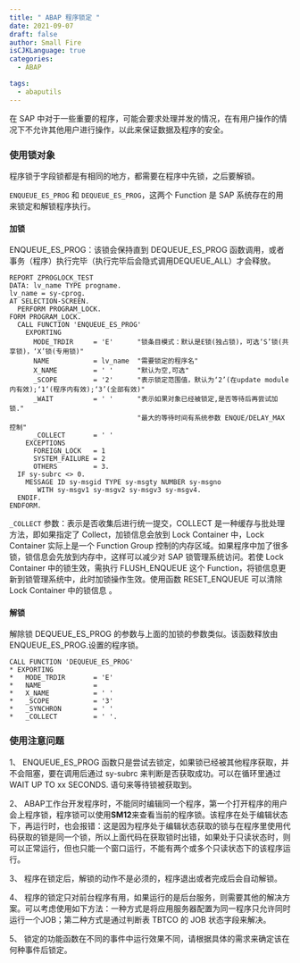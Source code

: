```yaml
---
title: " ABAP 程序锁定 "
date: 2021-09-07
draft: false
author: Small Fire
isCJKLanguage: true
categories: 
  - ABAP

tags: 
  - abaputils
---
```


在 SAP 中对于一些重要的程序，可能会要求处理并发的情况，在有用户操作的情况下不允许其他用户进行操作，以此来保证数据及程序的安全。

### 使用锁对象

程序锁于字段锁都是有相同的地方，都需要在程序中先锁，之后要解锁。

`ENQUEUE_ES_PROG` 和 `DEQUEUE_ES_PROG`，这两个 Function 是 SAP 系统存在的用来锁定和解锁程序执行。

#### 加锁

ENQUEUE_ES_PROG：该锁会保持直到 DEQUEUE_ES_PROG 函数调用，或者事务（程序）执行完毕（执行完毕后会隐式调用DEQUEUE_ALL）才会释放。

```ABAP
REPORT ZPROGLOCK_TEST
DATA: lv_name TYPE progname.
lv_name = sy-cprog.
AT SELECTION-SCREEN.
  PERFORM PROGRAM_LOCK.
FORM PROGRAM_LOCK.
  CALL FUNCTION 'ENQUEUE_ES_PROG'
    EXPORTING
      MODE_TRDIR     = 'E'      "锁条目模式：默认是E锁(独占锁)，可选‘S’锁(共享锁)，‘X’锁(专用锁)"
      NAME           = lv_name  "需要锁定的程序名"
      X_NAME         = ' '      "默认为空,可选"
      _SCOPE         = '2'      "表示锁定范围值，默认为‘2’(在update module内有效);‘1‘(程序内有效);‘3’(全部有效)"
      _WAIT          = ' '      "表示如果对象已经被锁定,是否等待后再尝试加锁."
                                "最大的等待时间有系统参数 ENQUE/DELAY_MAX控制"
      _COLLECT       = ' '      
    EXCEPTIONS
      FOREIGN_LOCK   = 1
      SYSTEM_FAILURE = 2
      OTHERS         = 3.
  IF sy-subrc <> 0.
    MESSAGE ID sy-msgid TYPE sy-msgty NUMBER sy-msgno
       WITH sy-msgv1 sy-msgv2 sy-msgv3 sy-msgv4.
  ENDIF.
ENDFORM. 
```

`_COLLECT` 参数：表示是否收集后进行统一提交，COLLECT 是一种缓存与批处理方法，即如果指定了 Collect，加锁信息会放到 Lock Container 中，Lock Container 实际上是一个 Function Group 控制的内存区域。如果程序中加了很多锁，锁信息会先放到内存中，这样可以减少对 SAP 锁管理系统访问。若使 Lock Container 中的锁生效，需执行 FLUSH_ENQUEUE 这个 Function，将锁信息更新到锁管理系统中，此时加锁操作生效。使用函数 RESET_ENQUEUE 可以清除 Lock Container 中的锁信息 。

#### 解锁

解除锁 DEQUEUE_ES_PROG 的参数与上面的加锁的参数类似。该函数释放由 ENQUEUE_ES_PROG.设置的程序锁。

```ABAP
CALL FUNCTION 'DEQUEUE_ES_PROG'
* EXPORTING
*   MODE_TRDIR       = 'E'
*   NAME             =
*   X_NAME           = ' '
*   _SCOPE           = '3'
*   _SYNCHRON        = ' '
*   _COLLECT         = ' '.
```

### 使用注意问题

1、 ENQUEUE_ES_PROG 函数只是尝试去锁定，如果锁已经被其他程序获取，并不会阻塞，要在调用后通过 sy-subrc 来判断是否获取成功。可以在循环里通过 WAIT UP TO xx SECONDS. 语句来等待锁被获取到。

2、 ABAP工作台开发程序时，不能同时编辑同一个程序，第一个打开程序的用户会上程序锁，程序锁可以使用**SM12**来查看当前的程序锁。该程序在处于编辑状态下，再运行时，也会报错：这是因为程序处于编辑状态获取的锁与在程序里使用代码获取的锁是同一个锁，所以上面代码在获取锁时出错，如果处于只读状态时，则可以正常运行，但也只能一个窗口运行，不能有两个或多个只读状态下的该程序运行。

3、 程序在锁定后，解锁的动作不是必须的，程序退出或者完成后会自动解锁。

4、 程序的锁定只对前台程序有用，如果运行的是后台服务，则需要其他的解决方案。可以考虑使用如下方法：一种方式是将应用服务器配置为同一程序只允许同时运行一个JOB；第二种方式是通过判断表 TBTCO 的 JOB 状态字段来解决。

5、 锁定的功能函数在不同的事件中运行效果不同，请根据具体的需求来确定该在何种事件后锁定。